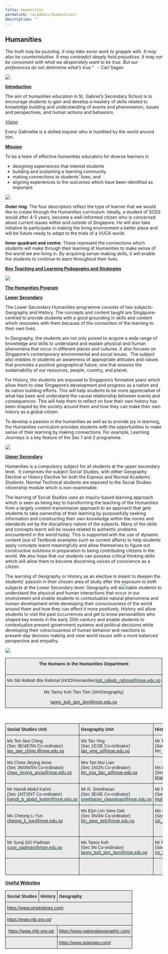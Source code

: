 ```yaml
---
title: Humanities
permalink: /academic/Humanities/
description: ""
---
```

## Humanities 

_The truth may be puzzling. It may take some work to grapple with. It may also be counterintuitive. It may contradict deeply held prejudices. It may not be consonant with what we desperately want to be true. But our preferences do not determine what’s true.”_   - Carl Sagan

![](/images/Humanities%201.jpeg)

**<u>Introduction</u>**  

The aim of humanities education in St. Gabriel’s Secondary School is to encourage students to gain and develop a mastery of skills related to knowledge building and understanding of events and phenomenon, issues and perspectives, and human actions and behaviors.

**<u>Vision*</u>*

Every Gabrielite is a skilled inquirer who is humbled by the world around him.  

**<u>Mission</u>**

To be a team of effective humanities educators for diverse learners in

*   designing experiences that interest students
*   building and sustaining a learning community
*   making connections to students’ lives; and
*   aligning experiences to the outcomes which have been identified as important

![](/images/Humanities.jpeg)

**Outer ring**: The four descriptors reflect the type of learner that we would like to create through the Humanities curriculum. Ideally, a student of SGSS would after 4-5 years, become a well-informed citizen who is concerned about current issues within and outside of Singapore. He will also take initiative to participate in making the living environment a better place and will be future-ready to adapt to the trials of a VUCA world.  

**Inner quadrant and centre**: These represent the connections which students will make through their learning of Humanities to make sense of the world we are living in. By acquiring sense-making skills, it will enable the students to continue to learn throughout their lives.


**<u>Key Teaching and Learning Pedagogies and Strategies</u>**

![](/images/Humanities3.png)

**<u>The Humanities Program</u>**

**<u>Lower Secondary</u>**  


The Lower Secondary Humanities programme consists of two subjects- Geography and History. The concepts and content taught are Singapore-centred to provide students with a good grounding in skills and content which resonates with them because of the connection of the learning to their own lives.

In Geography, the students are not only poised to acquire a wide range of knowledge and skills to understand and explain physical and human phenomena that occur in different places and cultures. It also focuses on Singapore’s contemporary environmental and social issues.  The subject also imbibes in students an awareness of appropriate attitudes and values that promotes a positive geographical future; one that ensures the sustainability of our resources, people, country, and planet. 

For History, the students are exposed to Singapore’s formative years which allow them to view Singapore’s development and progress as a nation and its nation building efforts. This will help students to be more appreciative of what has been and understand the causal relationship between events and consequences. This will help them to reflect on how their own history has been shaped by the society around them and how they can make their own history as a global citizen.

To develop a passion in the humanities as well as to provide joy in learning, the Humanities curriculum provides students with the opportunities to make sense of their learning by making connections. For example, Learning Journeys is a key feature of the Sec 1 and 2 programme.

![](/images/Humanities4.png)

**<u>Upper Secondary</u>** 

Humanities is a compulsory subject for all students at the upper secondary level.  It comprises the subject Social Studies, with either Geography Elective or History Elective for both the Express and Normal Academic Students. Normal Technical students are exposed to the Social Studies citizenship module which is non-examinable.   

The learning of Social Studies uses an inquiry-based learning approach which is seen as being key to transforming the teaching of the Humanities from a largely content-transmission approach to an approach that gets students to take ownership of their learning by purposefully seeking information and constructing their own knowledge within the norms and standards set by the disciplinary nature of the subjects. Many of the skills and concepts learnt will be issues related to authentic problems encountered in the world today. This is supported with the use of dynamic content (out of Textbook examples such as current affairs) to help students apply concepts learnt meaningfully and allow themselves to figure out constructive solutions in preparation to being contributing citizens in the world. We also hope that our students can possess critical thinking skills which will allow them to become discerning voices of conscience as a citizen. 

The learning of Geography or History as an elective is meant to deepen the students’ passion in their chosen area of study after the exposure to both subjects at the Lower Secondary level. Geography will e![](/images/Humanities5.png)nable students to understand the physical and human interactions that occur in our environment and enable students to contextualize natural phenomena and human development while developing their consciousness of the world around them and how they can affect it more positively. History will allow students to visit the past occurrences and get to know personalities who shaped key events in the early 20th century and enable students to contextualize present government systems and political decisions while developing their consciousness of human behavior and reactions to present-day decision making and view world issues with a more balanced perspective and empathy.

![](/images/Humanities5.png)

<style type="text/css">
.tg  {border-collapse:collapse;border-spacing:0;}
.tg td{border-color:black;border-style:solid;border-width:1px;font-family:Arial, sans-serif;font-size:14px;
  overflow:hidden;padding:10px 5px;word-break:normal;}
.tg th{border-color:black;border-style:solid;border-width:1px;font-family:Arial, sans-serif;font-size:14px;
  font-weight:normal;overflow:hidden;padding:10px 5px;word-break:normal;}
.tg .tg-n4qt{background-color:#EAEAEA;color:#222;font-weight:bold;text-align:center;vertical-align:top}
.tg .tg-ii8k{background-color:#EAEAEA;color:#222;text-align:center;vertical-align:top}
</style>
<table class="tg">
<thead>
  <tr>
    <th class="tg-n4qt">The Humans in the Humanities Department<br><br></th>
  </tr>
</thead>
<tbody>
  <tr>
    <td class="tg-ii8k">Ms Siti Rafeah Bte Rahmat (HOD/Humanities)<a href="mailto:siti_rafeah_rahmat@moe.edu.sg"><span style="text-decoration:none;color:#0C343D">siti_rafeah_rahmat@moe.edu.sg</span></a><span style="color:#222;background-color:#EAEAEA"> </span></td>
  </tr>
  <tr>
    <td class="tg-ii8k">Ms Tanny Koh Tien Tien (SH/Geography)<br><br><a href="mailto:tanny_koh_tien_tien@moe.edu.sg">tanny_koh_tien_tien@moe.edu.sg</a><br></td>
  </tr>
</tbody>
</table>

<br>

<style type="text/css">
.tg  {border-collapse:collapse;border-spacing:0;}
.tg td{border-color:black;border-style:solid;border-width:1px;font-family:Arial, sans-serif;font-size:14px;
  overflow:hidden;padding:10px 5px;word-break:normal;}
.tg th{border-color:black;border-style:solid;border-width:1px;font-family:Arial, sans-serif;font-size:14px;
  font-weight:normal;overflow:hidden;padding:10px 5px;word-break:normal;}
.tg .tg-y7qa{background-color:#EAEAEA;color:#222;text-align:left;vertical-align:top}
.tg .tg-rj1p{background-color:#EAEAEA;color:#222;font-weight:bold;text-align:left;vertical-align:top}
.tg .tg-ku5w{background-color:#EAEAEA;color:#222;text-align:center;vertical-align:middle}
</style>
<table class="tg">
<thead>
  <tr>
    <th class="tg-rj1p">Social Studies Unit</th>
    <th class="tg-rj1p">Geography Unit</th>
    <th class="tg-rj1p">History Unit</th>
  </tr>
</thead>
<tbody>
  <tr>
    <td class="tg-y7qa">Ms Teo See Ching<br>(Sec 3E/4E/5N Co-ordinator)<br><a href="mailto:jasbir_singh_a@moe.edu.sg">teo_see_ching @moe.edu.sg</a></td>
    <td class="tg-y7qa">Ms Tan Ying<br>(Sec 1E/2E Co-ordinator)<br><a href="mailto:tan_ying_a@moe.edu.sg">tan_ying_a@moe.edu.sg</a></td>
    <td class="tg-y7qa">Mr Terence Lim<br>(Sec 1E Co-ordinator)<br>lim_ming_kuan_terence@moe.edu.sg</td>
  </tr>
  <tr>
    <td class="tg-y7qa">Ms Chew Jieying Anna<br>(Sec 3N/4N/5N Co-ordinator)<br><a href="mailto:chew_jieying_anna@moe.edu.sg"><span style="text-decoration:none;color:#0C343D">chew_jieying_anna@moe.edu.sg</span></a></td>
    <td class="tg-y7qa">Mrs Tan Mui Lian<br>(Sec 1N/2N Co-ordinator)<br><a href="mailto:lim_mui_lian_a@moe.edu.sg">lim_mui_lian_a@moe.edu.sg</a><br></td>
    <td class="tg-y7qa"><br>Ms Khairunnisa Bte Ismail<br>(Sec 2E Co-ordinator)<br><a href="mailto:khairunnisa_binte_ismail@moe.edu.sg"><span style="text-decoration:none;color:#0C343D">khairunnisa_binte_ismail@moe.edu.sg</span></a><br></td>
  </tr>
  <tr>
    <td class="tg-y7qa">Mr Hamdi Abdul Karim<br>(Sec 1NT/2NT Co-ordinator)<br><a href="mailto:hamdi_b_abdul_karim@moe.edu.sg"><span style="text-decoration:none;color:#0C343D">hamdi_b_abdul_karim@moe.edu.sg</span></a> </td>
    <td class="tg-y7qa">Mr R. Sreetharan<br>(Sec 3E/4E Co-ordinator)<br><a href="mailto:sreetharan_rajaselvan@moe.edu.sg"><span style="text-decoration:none;color:#0C343D">sreetharan_rajaselvan@moe.edu.sg</span></a><br></td>
    <td class="tg-y7qa">Mr M. Rizlan A. Rahman<br>(Sec 1N/2N Co-ordinator)<br><a href="mailto:muhammad_rizlan_abdul_rahman@moe.edu.sg">muhammad_rizlan_abdul_rahman@moe.edu.sg</a><br></td>
  </tr>
  <tr>
    <td class="tg-y7qa"><br>Ms Cheong Li Yun<br><a href="mailto:cheong_li_yun@moe.edu.sg">cheong_li_yun@moe.edu.sg</a><br><br><br></td>
    <td class="tg-y7qa">Ms Elyn Lim Siew Gek<br>(Sec 3N/4N Co-ordinator)<br><a href="mailto:lim_siew_gek@moe.edu.sg"><span style="text-decoration:none;color:#0C343D">lim_siew_gek@moe.edu.sg</span></a><br></td>
    <td class="tg-y7qa">Ms Siti Rafeah<br>(Sec 3E/4E/5N Co-ordinator)<br><a href="mailto:siti_rafeah_rahmat@moe.edu.sg"><span style="text-decoration:none;color:#0C343D">siti_rafeah_rahmat@moe.edu.sg</span></a><br></td>
  </tr>
  <tr>
    <td class="tg-y7qa">Mr Suraj S/O Padman<a href="mailto:suraj_padman@moe.edu.sg"><br><span style="text-decoration:none;color:#0C343D">suraj_padman@moe.edu.sg</span></a><span style="color:#222;background-color:#EAEAEA"> </span></td>
    <td class="tg-y7qa">Ms Tanny Koh<br>(Sec 5N Co-ordinator)<a href="mailto:tanny_koh_tien_tien@moe.edu.sg"><br><span style="text-decoration:none;color:#0C343D">tanny_koh_tien_tien@moe.edu.sg</span></a><span style="color:#222;background-color:#EAEAEA"> </span></td>
    <td class="tg-y7qa">Mr Ng Kai Yang Ivan<br>(Sec 3N/4N Co-ordinator)<br><a href="mailto:ng_kai_yang_ivan@moe.edu.sg"><span style="text-decoration:none;color:#0C343D">ng_kai_yang_ivan@moe.edu.sg</span></a></td>
  </tr>
  <tr>
    <td class="tg-ku5w"><span style="color:#222;background-color:#EAEAEA"> </span></td>
    <td class="tg-ku5w"><span style="color:#222;background-color:#EAEAEA"> </span></td>
    <td class="tg-ku5w"><span style="color:#222;background-color:#EAEAEA">Mr Paul De Souza</span><br><a href="mailto:de_souza_paul_francis@moe.edu.sg"><span style="text-decoration:none;color:#0C343D">de_souza_paul_francis@moe.edu.sg</span></a></td>
  </tr>
</tbody>
</table>

**<u>Useful Websites</u>**

<style type="text/css">
.tg  {border-collapse:collapse;border-spacing:0;}
.tg td{border-color:black;border-style:solid;border-width:1px;font-family:Arial, sans-serif;font-size:14px;
  overflow:hidden;padding:10px 5px;word-break:normal;}
.tg th{border-color:black;border-style:solid;border-width:1px;font-family:Arial, sans-serif;font-size:14px;
  font-weight:normal;overflow:hidden;padding:10px 5px;word-break:normal;}
.tg .tg-y7qa{background-color:#EAEAEA;color:#222;text-align:left;vertical-align:top}
.tg .tg-rj1p{background-color:#EAEAEA;color:#222;font-weight:bold;text-align:left;vertical-align:top}
.tg .tg-x4o9{background-color:#EAEAEA;color:#0C343D;text-align:left;vertical-align:top}
.tg .tg-f187{background-color:#EAEAEA;color:#0C343D;text-align:center;vertical-align:top}
</style>
<table class="tg">
<thead>
  <tr>
    <th class="tg-rj1p">Social Studies</th>
    <th class="tg-rj1p">History</th>
    <th class="tg-rj1p">Geography</th>
  </tr>
</thead>
<tbody>
  <tr>
    <td class="tg-x4o9" colspan="3"><a href="https://www.straitstimes.com/">https://www.straitstimes.com/</a></td>
  </tr>
  <tr>
    <td class="tg-x4o9" colspan="3"><a href="https://www.nlb.gov.sg/">https://www.nlb.gov.sg/</a></td>
  </tr>
  <tr>
    <td class="tg-f187" colspan="2"><a href="https://www.nhb.gov.sg/">https://www.nhb.gov.sg/</a></td>
    <td class="tg-x4o9"><a href="https://www.nationalgeographic.com/">https://www.nationalgeographic.com/</a></td>
  </tr>
  <tr>
    <td class="tg-y7qa" colspan="2"></td>
    <td class="tg-x4o9"><a href="https://www.asiangeo.com/">https://www.asiangeo.com/</a></td>
  </tr>
</tbody>
</table>